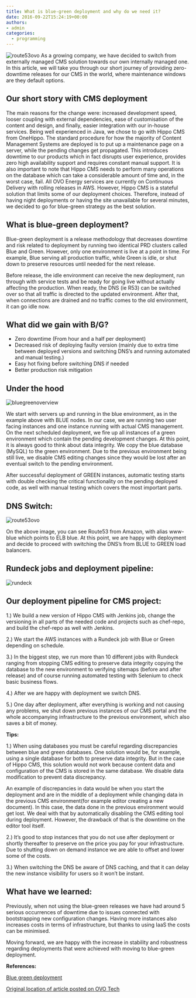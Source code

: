 ```yaml
---
title: What is blue-green deployment and why do we need it?
date: 2016-09-22T15:24:19+00:00
authors:
- admin
categories:
  - programming
---
```

![route53ovo](posts/route53ovo.png "")
As a growing company, we have decided to switch from externally managed CMS solution towards our own internally managed one. In this article, we will take you through our short journey of providing zero-downtime releases for our CMS in the world, where maintenance windows are they default options.

## Our short story with CMS deployment

The main reasons for the change were: increased development speed, looser coupling with external dependencies, ease of customisation of the content and design, and finally, easier integration with our in-house services. Being well experienced in Java, we chose to go with Hippo CMS from OneHippo. The standard procedure for how the majority of Content Management Systems are deployed is to put up a maintenance page on a server, while the pending changes get propagated. This introduces downtime to our products which in fact disrupts user experience, provides zero high availability support and requires constant manual support. It is also important to note that Hippo CMS needs to perform many operations on the database which can take a considerable amount of time and, in the worst case, fail. All OVO Energy services are currently on Continuous Delivery with rolling releases in AWS. However, Hippo CMS is a stateful solution that limits some of our deployment choices. Therefore, instead of having night deployments or having the site unavailable for several minutes, we decided to go for blue-green strategy as the best solution.

## What is blue-green deployment?

Blue-green deployment is a release methodology that decreases downtime and risk related to deployment by running two identical PRD clusters called Blue and Green. However, only one environment is live at a point in time. For example, Blue serving all production traffic, while Green is idle, or shut down to preserve resources until needed for the next release.

Before release, the idle environment can receive the new deployment, run through with service tests and be ready for going live without actually affecting the production. When ready, the DNS (ie R53) can be switched over so that all traffic is directed to the updated environment. After that, when connections are drained and no traffic comes to the old environment, it can go idle now.

## What did we gain with B/G?

  * Zero downtime (From hour and a half per deployment)
  * Decreased risk of deploying faulty version (mainly due to extra time between deployed versions and switching DNS’s and running automated and manual testing.)
  * Easy hot fixing before switching DNS if needed
  * Better production risk mitigation

## Under the hood

![bluegreenoverview](posts/bluegreenoverview.png "")

We start with servers up and running in the blue environment, as in the example above with BLUE nodes. In our case, we are running two user facing instances and one instance running with actual CMS management. On the next scheduled deployment, we fire up all instances of a green environment which contain the pending development changes. At this point, it is always good to think about data integrity. We copy the blue database (MySQL) to the green environment. Due to the previous environment being still live, we disable CMS editing changes since they would be lost after an eventual switch to the pending environment.

After successful deployment of GREEN instances, automatic testing starts with double checking the critical functionality on the pending deployed code, as well with manual testing which covers the most important parts.

## DNS Switch:

![route53ovo](posts/route53ovo.png "")

On the above image, you can see Route53 from Amazon, with alias www-blue which points to ELB blue. At this point, we are happy with deployment and decide to proceed with switching the DNS’s from BLUE to GREEN load balancers.

## Rundeck jobs and deployment pipeline:

![rundeck](posts/rundeck.png "") 

## Our deployment pipeline for CMS project:


1.) We build a new version of Hippo CMS with Jenkins job, change the versioning in all parts of the needed code and projects such as chef-repo, and build the chef-repo as well with Jenkins.

2.) We start the AWS instances with a Rundeck job with Blue or Green depending on schedule.

3.) In the biggest step, we run more than 10 different jobs with Rundeck ranging from stopping CMS editing to preserve data integrity copying the database to the new environment to verifying sitemaps (before and after release) and of course running automated testing with Selenium to check basic business flows.

4.) After we are happy with deployment we switch DNS.

5.) One day after deployment, after everything is working and not causing any problems, we shut down previous instances of our CMS portal and the whole accompanying infrastructure to the previous environment, which also saves a bit of money.

**Tips:**

1.) When using databases you must be careful regarding discrepancies between blue and green databases. One solution would be, for example, using a single database for both to preserve data integrity. But in the case of Hippo CMS, this solution would not work because content data and configuration of the CMS is stored in the same database. We disable data modification to prevent data discrepancy.

An example of discrepancies in data would be when you start the deployment and are in the middle of a deployment while changing data in the previous CMS environment(for example editor creating a new document). In this case, the data done in the previous environment would get lost. We deal with that by automatically disabling the CMS editing tool during deployment. However, the drawback of that is the downtime on the editor tool itself.

2.) It’s good to stop instances that you do not use after deployment or shortly thereafter to preserve on the price you pay for your infrastructure. Due to shutting down on demand instance we are able to offset and lower some of the costs.

3.) When switching the DNS be aware of DNS caching, and that it can delay the new instance visibility for users so it won’t be instant.

## What have we learned:

Previously, when not using the blue-green releases we have had around 5 serious occurrences of downtime due to issues connected with bootstrapping new configuration changes. Having more instances also increases costs in terms of infrastructure, but thanks to using IaaS the costs can be minimised.

Moving forward, we are happy with the increase in stability and robustness regarding deployments that were achieved with moving to blue-green deployment.

**References:**

[Blue green deployment](https://docs.cloudfoundry.org/devguide/deploy-apps/blue-green.html)

[Original location of article posted on OVO Tech](http://tech.ovoenergy.com/b/g/cms/java/web/aws/2016/09/19/Blue-green-environment-deployment.html)